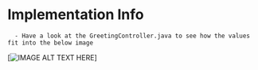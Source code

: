 # Implementation Info

      - Have a look at the GreetingController.java to see how the values fit into the below image

[![IMAGE ALT TEXT HERE](https://s20.postimg.org/mkia19nv1/swagger_demo.jpg)]
